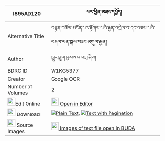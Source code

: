 |I895AD120|ཕར་ཕྱིན་མཐའ་དཔྱོད། 
| --- | --- 
|Alternative Title |བསྟན་བཅོས་མངོན་པར་རྟོགས་པའི་རྒྱན་འགྲེལ་བ་དང་བཅས་པའི་བརྒལ་ལན་སྐལ་བཟང་མགུལ་རྒྱན།
|Author| ཁྱུང་ཕྲུག་བྱམས་པ་བཀྲ་ཤིས།
|BDRC ID | W1KG5377
|Creator | Google OCR
|Number of Volumes| 2
|<img width="25" src="https://img.icons8.com/color/25/000000/edit-property.png">Edit Online| [<img width="25" src="https://avatars.githubusercontent.com/u/45091458?s=200&v=4"> Open in Editor](http://editor.openpecha.org/I895AD120)
|<img width="25" src="https://img.icons8.com/fluent/48/000000/download-2.png"/>  Download | [![](https://img.icons8.com/color/20/000000/txt.png)Plain Text](https://github.com/Openpecha/I895AD120/releases/download/v1/parchin_tacho_plain_I895AD120.zip), [![](https://img.icons8.com/color/20/000000/txt.png)Text with Pagination](https://github.com/Openpecha/I895AD120/releases/download/v1/parchin_tacho_pages_I895AD120.zip)
|<img width="25" src="https://img.icons8.com/plasticine/100/000000/pictures-folder.png"/>  Source Images | [<img width="25" src="https://library.bdrc.io/icons/BUDA-small.svg"> Images of text file open in BUDA](https://library.bdrc.io/show/bdr:W1KG5377)